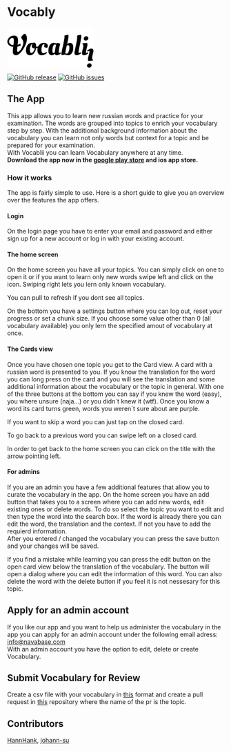 # Vocably
<img src="./images/Logo.png"
     alt="Vocablii Logo"
     style="display: block; width: 200px;" />

[![GitHub release](https://img.shields.io/github/release/HannHank/Vocablii.svg)](https://GitHub.com/HannHank/StrapDown.js/releases/)
[![GitHub issues](https://img.shields.io/github/issues/HannHank/Vocablii.svg)](https://GitHub.com/HannHank/Vocablii/issues/)

## The App
This app allows you to learn new russian words and practice for your examination. The words are grouped into topics to enrich your vocabulary step by step. With the additional background information about the vocabulary you can learn not only words but context for a topic and be prepared for your examination. <br>
With Vocablii you can learn Vocabulary anywhere at any time. 
<br> <b>Download the app now in the [google play store](https://play.google.com/store/apps/details?id=com.navabase.Vocablii) and ios app store.</b>

### How it works
The app is fairly simple to use. Here is a short guide to give you an overview over the features the app offers.

#### Login
On the login page you have to enter your email and password and either sign up for a new account or log in with your existing account.

#### The home screen
On the home screen you have all your topics. You can simply click on one to open it or if you want to learn only new words swipe left and click on the icon. Swiping right lets you lern only known vocabulary. <br>

You can pull to refresh if you dont see all topics. <br>

On the bottom you have a settings button where you can log out, reset your progress or set a chunk size. If you choose some value other than 0 (all vocabulary available) you only lern the specified amout of vocabulary at once.

#### The Cards view
Once you have chosen one topic you get to the Card view. A card with a russian word is presented to you. If you know the translation for the word you can long press on the card and you will see the translation and some additional information about the vocabulary or the topic in general. With one of the three buttons at the bottom you can say if you knew the word (easy), you where unsure (naja...) or you didn´t knew it (wtf).
Once you know a word its card turns green, words you weren´t sure about are purple.<br>

If you want to skip a word you can just tap on the closed card. <br>

To go back to a previous word you can swipe left on a closed card. <br>

In order to get back to the home screen you can click on the title with the arrow pointing left.

#### For admins
If you are an admin you have a few additional features that allow you to curate the vocabulary in the app. On the home screen you have an add button that takes you to a screen where you can add new words, edit existing ones or delete words. To do so select the topic you want to edit and then type the word into the search box. If the word is already there you can edit the word, the translation and the context. If not you have to add the requierd information. <br>
After you entered / changed the vocabulary you can press the save button and your changes will be saved. <br>

If you find a mistake while learning you can press the edit button on the open card view below the translation of the vocabulary. The button will open a dialog where you can edit the information of this word. You can also delete the word with the delete button if you feel it is not nessesary for this topic.

## Apply for an admin account
If you like our app and you want to help us administer the vocabulary in the app you can apply for an admin account under the following email adress: [info@navabase.com](mailto:info@navabase.com) <br>
With an admin account you have the option to edit, delete or create Vocabulary.

## Submit Vocabulary for Review
Create a csv file with your vocabulary in [this](https://github.com/HannHank/RuLangCSVs/blob/master/example.csv) format and create a pull request in [this](https://github.com/HannHank/RuLangCSVs) repository where the name of the pr is the topic.

## Contributors
[HannHank](https://www.github.com/hannhank), [johann-su](https://www.github.com/johann-su)